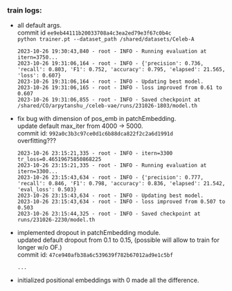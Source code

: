 ### train logs:
- all default args.  
commit id `ee9eb44111b20033708a4c3ea2ed79e3f67c0b4c`  
`python trainer.pt --dataset_path /shared/datasets/Celeb-A`

    ```
    2023-10-26 19:30:43,840 - root - INFO - Running evaluation at itern=3750...
    2023-10-26 19:31:06,164 - root - INFO - {'precision': 0.736, 'recall': 0.803, 'F1': 0.752, 'accuracy': 0.795, 'elapsed': 21.565, 'loss': 0.607}
    2023-10-26 19:31:06,164 - root - INFO - Updating best model.
    2023-10-26 19:31:06,165 - root - INFO - loss improved from 0.61 to 0.607
    2023-10-26 19:31:06,855 - root - INFO - Saved checkpoint at /shared/CO/arpytanshu_/celeb-vae/runs/231026-1803/model.th
    ```

- fix bug with dimension of pos_emb in patchEmbedding.  
update default max_iter from 4000 -> 5000.  
commit id: `992a0c3b3c97ce0d1c6b88dca822f2c2a6d1991d`  
overfitting???
    ```
    2023-10-26 23:15:21,335 - root - INFO - itern=3300 tr_loss=0.46519675850868225
    2023-10-26 23:15:21,335 - root - INFO - Running evaluation at itern=3300...
    2023-10-26 23:15:43,634 - root - INFO - {'precision': 0.777, 'recall': 0.846, 'F1': 0.798, 'accuracy': 0.836, 'elapsed': 21.542, 'eval_loss': 0.503}
    2023-10-26 23:15:43,634 - root - INFO - Updating best model.
    2023-10-26 23:15:43,634 - root - INFO - loss improved from 0.507 to 0.503
    2023-10-26 23:15:44,325 - root - INFO - Saved checkpoint at runs/231026-2230/model.th
    ```

- implemented dropout in patchEmbedding module.  
updated default dropout from 0.1 to 0.15, (possible will allow to train for longer w/o OF.)  
commit id: `47ce940afb38a6c539639f782b67012ad9e1c5bf`
    ```
    ...
    ```

- initialized positional embeddings with 0 made all the difference.